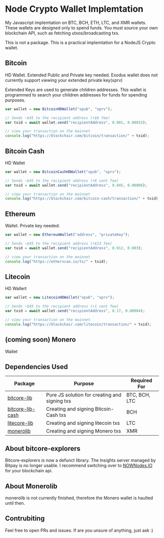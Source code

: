 # Node Crypto Wallet Implemtation
My Javascript implemtation on BTC, BCH, ETH, LTC, and XMR wallets. These wallets are designed only to spend funds. You must source your own blockchain API, such as fetching utxos/broadcasting txs.

This is not a package. This is a practical implemtation for a NodeJS Crypto wallet.
## Bitcoin

HD Wallet.
Extended Public and Private key needed. Exodus wallet does not currently support viewing your extended private key(xprv)

Extended Keys are used to generate children addresses. This wallet is programmed to search your children addresses for
funds for spending purposes.


```js
var wallet = new BitcoinHDWallet("xpub", "xprv");

// Sends ~$45 to the recipient address (+$6 fee)
var txid = await wallet.send("recipientAddress", 0.001, 0.00015);

// view your transaction on the mainnet
console.log("https://blockchair.com/bitcoin/transaction/" + txid);
```

## Bitcoin Cash

HD Wallet
```js
var wallet = new BitcoinCashHDWallet("xpub", "xprv");

// Sends ~$45 to the recipient address (+6 cent fee)
var txid = await wallet.send("recipientAddress", 0.045, 0.00006);

// view your transaction on the mainnet
console.log("https://blockchair.com/bitcoin-cash/transaction/" + txid);
```

## Ethereum

Wallet. Private key needed.
```js
var wallet = new EthereumWallet("address", "privateKey");

// Sends ~$45 to the recipient address (+$13 fee)
var txid = await wallet.send("recipientAddress", 0.012, 0.003);

// view your transaction on the mainnet
console.log("https://etherscan.io/tx/" + txid);
```

## Litecoin

HD Wallert
```js
var wallet = new LitecoinHDWallet("xpub", "xprv");

// Sends ~$45 to the recipient address (+1 cent fee)
var txid = await wallet.send("recipientAddress", 0.17, 0.00004);

// view your transaction on the mainnet
console.log("https://blockchair.com/litecoin/transaction/" + txid);
```

## (coming soon) Monero

Wallet


## Dependencies Used

| Package          | Purpose                                       | Required For  |
|------------------|-----------------------------------------------|---------------|
| [bitcore-lib](https://www.npmjs.com/package/bitcore-lib)      | Pure JS solution for creating and signing txs | BTC, BCH, LTC |
| [bitcore-lib-cash](https://www.npmjs.com/package/bitcore-lib-cash) | Creating and signing Bitcoin-Cash txs         | BCH           |
| [litecore-lib](https://www.npmjs.com/package/litecore-lib)     | Creating and signing litecoin txs             | LTC           |
| [monerolib](https://www.npmjs.com/package/monerolib)        | Creating and signing Monero txs               | XMR           |

## About bitcore-explorers

Bitcore-explorers is now a defunct library. The Insights server managed by Bitpay is no longer usable. I recommend switching over to [NOWNodes.IO](https://nownodes.io) for your blockchain api.

## About Monerolib

monerolib is not currently finished, therefore the Monero wallet is haulted until then.

## Contrubiting

Feel free to open PRs and issues. If are you unsure of anything, just ask :)

